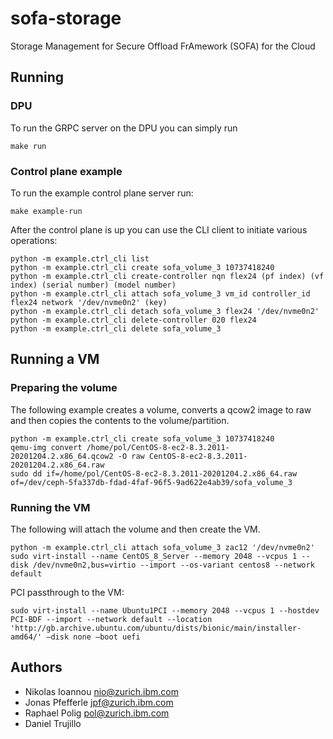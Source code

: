# sofa-storage
Storage Management for Secure Offload FrAmework (SOFA) for the Cloud


## Running

### DPU

To run the GRPC server on the DPU you can simply run

```
make run
```

### Control plane example

To run the example control plane server run:

```
make example-run
```

After the control plane is up you can use the CLI client to initiate various operations:

```
python -m example.ctrl_cli list
python -m example.ctrl_cli create sofa_volume_3 10737418240
python -m example.ctrl_cli create-controller nqn flex24 (pf index) (vf index) (serial number) (model number)
python -m example.ctrl_cli attach sofa_volume_3 vm_id controller_id flex24 network '/dev/nvme0n2' (key)
python -m example.ctrl_cli detach sofa_volume_3 flex24 '/dev/nvme0n2'
python -m example.ctrl_cli delete-controller 020 flex24
python -m example.ctrl_cli delete sofa_volume_3
```

## Running a VM

### Preparing the volume

The following example creates a volume, converts a qcow2 image to raw and then copies
the contents to the volume/partition.

```
python -m example.ctrl_cli create sofa_volume_3 10737418240
qemu-img convert /home/pol/CentOS-8-ec2-8.3.2011-20201204.2.x86_64.qcow2 -O raw CentOS-8-ec2-8.3.2011-20201204.2.x86_64.raw
sudo dd if=/home/pol/CentOS-8-ec2-8.3.2011-20201204.2.x86_64.raw of=/dev/ceph-5fa337db-fdad-4faf-96f5-9ad622e4ab39/sofa_volume_3
```

### Running the VM

The following will attach the volume and then create the VM.

```
python -m example.ctrl_cli attach sofa_volume_3 zac12 '/dev/nvme0n2'
sudo virt-install --name CentOS_8_Server --memory 2048 --vcpus 1 --disk /dev/nvme0n2,bus=virtio --import --os-variant centos8 --network default
```

PCI passthrough to the VM:
```
sudo virt-install --name Ubuntu1PCI --memory 2048 --vcpus 1 --hostdev PCI-BDF --import --network default --location 'http://gb.archive.ubuntu.com/ubuntu/dists/bionic/main/installer-amd64/' —disk none —boot uefi
```


## Authors

- Nikolas Ioannou <nio@zurich.ibm.com>
- Jonas Pfefferle <jpf@zurich.ibm.com>
- Raphael Polig <pol@zurich.ibm.com>
- Daniel Trujillo
